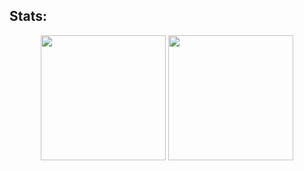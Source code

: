 ## Stats:
<div align="center">
    <picture>
        <source srcset="https://github-readme-stats.vercel.app/api?username=Raik176&show_icons=true&theme=dark" media="(prefers-color-scheme: dark)" />
        <source srcset="https://github-readme-stats.vercel.app/api?username=Raik176&show_icons=true&theme=default" media="(prefers-color-scheme: light), (prefers-color-scheme: no-preference)" />
        <img height=200 align="center" src="https://github-readme-stats.vercel.app/api?username=Raik176&show_icons=true" />
    </picture>
    <picture>
        <source srcset="https://github-readme-stats.vercel.app/api/top-langs?username=Raik176&layout=compact&langs_count=8&card_width=320&theme=dark" media="(prefers-color-scheme: dark)" />
        <source srcset="https://github-readme-stats.vercel.app/api/top-langs?username=Raik176&layout=compact&langs_count=8&card_width=320&theme=default" media="(prefers-color-scheme: light), (prefers-color-scheme: no-preference)" />
        <img height=200 align="center" src="https://github-readme-stats.vercel.app/api?username=Raik176&show_icons=true" />
    </picture>
</div>
